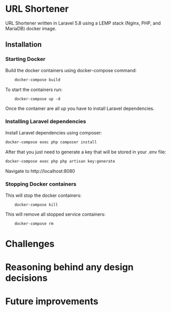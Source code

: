 # URL Shortener
URL Shortener written in Laravel 5.8 using a LEMP stack (Nginx, PHP, and MariaDB) docker image.
## Installation
### Starting Docker 
Build the docker containers using docker-compose command:
```sh
    docker-compose build
```

To start the containers run:
```
    docker-compose up -d
```
Once the container are all up you have to install Laravel dependencies.


### Installing Laravel dependencies

Install Laravel dependencies using composer:
```sh
docker-compose exec php composer install
```
After that you just need to generate a key that will be stored in your .env file:
```sh
docker-compose exec php php artisan key:generate
```

Navigate to http://localhost:8080

### Stopping Docker containers
This will stop the docker containers:
```
    docker-compose kill
```
This will remove all stopped service containers:
```
    docker-compose rm
```

# Challenges
# Reasoning behind any design decisions
# Future improvements

